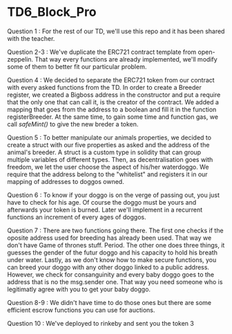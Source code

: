 # TD6_Block_Pro

Question 1 : For the rest of our TD, we'll use this repo and it has been shared with the teacher.

Question 2-3 : We've duplicate the ERC721 contract template from open-zeppelin. That way every functions are already implemented, we'll modify some of them to better fit our particular problem.

Question 4 : We decided to separate the ERC721 token from our contract with every asked functions from the TD. In order to create a Breeder register, we created a Bigboss address in the constructor and put a require that the only one that can call it, is the creator of the contract. We added a mapping that goes from the address to a boolean and fill it in the function registerBreeder. At the same time, to gain some time and function gas, we call _safeMint()_ to give the new breder a token.

Question 5 : To better manipulate our animals properties, we decided to create a struct with our five properties as asked and the address of the animal's breeder. A struct is a custom type in solidity that can group multiple variables of different types.
Then, as decentralisation goes with freedom, we let the user choose the aspect of his/her waterdoggo.
We require that the address belong to the "whitelist" and registers it in our mapping of addresses to doggos owned.

Question 6 : To know if your doggo is on the verge of passing out, you just have to check for his age. Of course the doggo must be yours and afterwards your token is burned.
Later we'll implement in a recurrent functions an increment of every ages of doggos.

Question 7 : There are two functions going there. The first one checks if the oposite address used for breeding has already been used. That way we don't have Game of thrones stuff. Period.
The other one does three things, it guesses the gender of the futur doggo and his capacity to hold his breath under water. Lastly, as we don't know how to make secure functions, you can breed your doggo with any other doggo linked to a public address.
However, we check for consanguinity and every baby doggo goes to the address that is no the msg.sender one. That way you need someone who is legitimatly agree with you to get your baby doggo.

Question 8-9 : We didn't have time to do those ones but there are some efficient escrow functions you can use for auctions.

Question 10 : We've deployed to rinkeby and sent you the token 3

